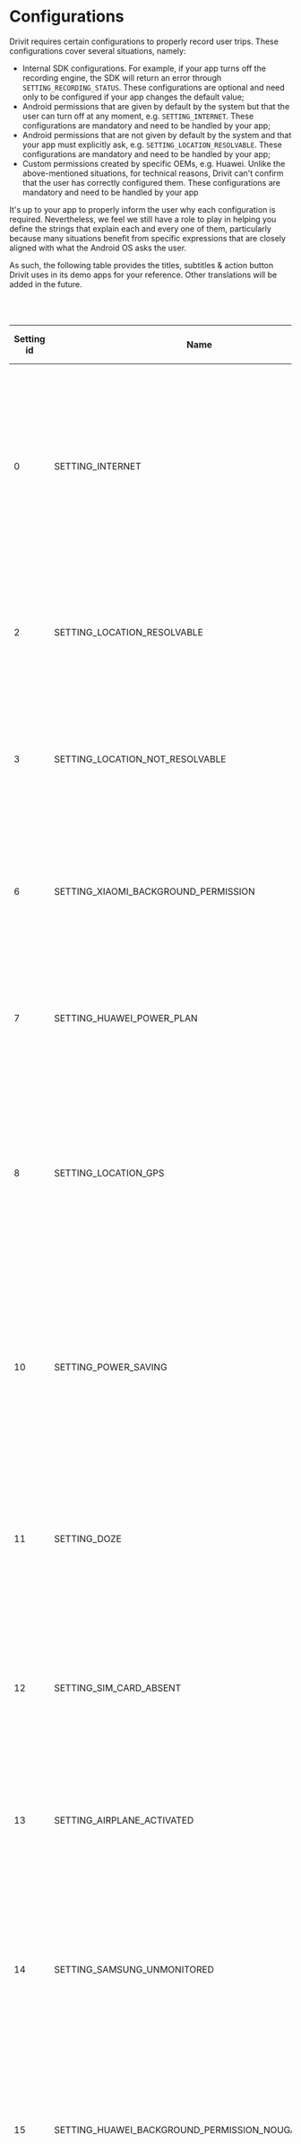 <!--I've put this file under the app folder to hide it from plain view-->
# Configurations

Drivit requires certain configurations to properly record user trips. These configurations cover several situations, namely:
* Internal SDK configurations. For example, if your app turns off the recording engine, the SDK will return an error through `SETTING_RECORDING_STATUS`. These configurations are optional and need only to be configured if your app changes the default value;
* Android permissions that are given by default by the system but that the user can turn off at any moment, e.g. `SETTING_INTERNET`. These configurations are mandatory and need to be handled by your app;
* Android permissions that are not given by default by the system and that your app must explicitly ask, e.g. `SETTING_LOCATION_RESOLVABLE`. These configurations are mandatory and need to be handled by your app;
* Custom permissions created by specific OEMs, e.g. Huawei. Unlike the above-mentioned situations, for technical reasons, Drivit can't confirm that the user has correctly configured them. 
These configurations are mandatory and need to be handled by your app


It's up to your app to properly inform the user why each configuration is required. Nevertheless, we feel we still have a role to play in helping you define the strings
that explain each and every one of them, particularly because many situations benefit from specific expressions that are closely aligned with what the Android OS asks the user. 

As such, the following table provides the titles, subtitles & action button Drivit uses in its demo apps for your reference. Other translations will be added in the future.


<br/><br/>

| Setting id| Name                                                      |Type     | Title the user sees                             | Subtitle the user sees                                                                                                                                                                                                                                               |Action button the user sees              |
| --------- |-----------------------------------------------------------|---------| ------------------------------------------------|----------------------------------------------------------------------------------------------------------------------------------------------------------------------------------------------------------------------------------------------------------------------|-----------------------------------------|
| 0         | SETTING_INTERNET                                          |Mandatory|EN & PT: 'Internet'                              |EN: 'Not having access to internet impacts the accuracy of your location and may prevent Drivit from recording your trips'        <br>PT: 'Não ter acesso a internet reduz a precisão da tua localização e pode impedir que o Drivit grave as tuas viagens'           |EN: Try again  <br>PT: 'Tentar outra vez'|
| 2         | SETTING_LOCATION_RESOLVABLE                               |Mandatory|EN: 'Location'        <br>PT: 'Localização'      |EN: 'Without location, it\'s harder to detect your trips and you won\'t see your routes'*                                         <br>PT: 'Sem a tua localização é mais difícil detectar as tuas viagens'                                                             |EN: Enable     <br>PT: 'Activar'         |
| 3         | SETTING_LOCATION_NOT_RESOLVABLE                           |Mandatory|EN: 'Location'        <br>PT: 'Localização'      |EN: 'Without location, it\'s harder to detect your trips and you won\'t see your routes'*                                         <br>PT: 'Sem a tua localização é mais difícil detectar as tuas viagens'                                                             |EN: Try again  <br>PT: 'Tentar outra vez'|
| 6         | SETTING_XIAOMI_BACKGROUND_PERMISSION                      |Mandatory|EN: 'Background'      <br>PT: 'Monitorização'    |EN: 'Confirm that we can run in the background when you lock your phone'                                                          <br>PT: 'Confirma que podemos correr em background quando bloqueias o telemóvel'                                                    |EN: Check      <br>PT: 'Confirmar'       |
| 7         | SETTING_HUAWEI_POWER_PLAN                                 |Mandatory|EN: 'Battery plan'    <br>PT: 'Plano de bateria' |EN: 'Confirm you have enabled the performance power plan'                                                                         <br>PT: 'Confirma que tens o plano de performance activo e não o modo smart/inteligente'                                            |EN: Check      <br>PT: 'Confirmar'       |
| 8         | SETTING_LOCATION_GPS                                      |Mandatory|EN: 'Location'        <br>PT: 'Localização'      |EN: 'Drivit avoids using high-accuracy location as much as possible but still needs it when low-power location is not enough'     <br>PT: 'Evitamos usar localização de alta precisão tanto quanto possível mas mesmo assim poodemos precisar dela'                   |EN: Enable     <br>PT: 'Activar'         |
| 10        | SETTING_POWER_SAVING                                      |Mandatory|EN: 'Power saving'    <br>PT: 'Modo poupança'    |EN: 'Turn off power saving to enable Drivit. We can try to show you the way but your device may not let us'                       <br>PT: 'Desliga o modo de poupança para melhores resultados. Podemos tentar mostrar-te o caminho mas o sistema pode impedir-nos'   |EN: Turn off   <br>PT: 'Desligar'        |
| 11        | SETTING_DOZE                                              |Mandatory|EN: 'Background'      <br>PT: 'Segundo plano'    |EN: 'Not being able to run in the background may prevent Drivit from recording your trips'                                        <br>PT: 'Não podermos funcionar em segundo plano pode impedir-nos de gravar as tuas viagens'                                        |EN: Enable     <br>PT: 'Activar'         |
| 12        | SETTING_SIM_CARD_ABSENT                                   |Mandatory|EN: 'SIM card'        <br>PT: 'Cartão SIM'       |EN: 'Without a valid SIM card, your device may restrict Drivit\'s automatic recording'                                            <br>PT: 'Sem um cartão SIM válido, o teu telemóvel pode restringir a gravação em background'                                        |EN: Try again  <br>PT: 'Tentar outra vez'|
| 13        | SETTING_AIRPLANE_ACTIVATED                                |Mandatory|EN: 'Airplane'        <br>PT: 'Avião'            |EN: 'While you have the airplane mode activated, Drivit won\'t record any trip'                                                   <br>PT: 'O Drivit não grava as tuas viagens se tiveres o modo de avião activo'                                                      |EN: Try again  <br>PT: 'Tentar outra vez'|
| 14        | SETTING_SAMSUNG_UNMONITORED                               |Mandatory|EN: 'Unmonitored'     <br>PT: 'Suspensão'        |EN: 'Confirm that Drivit is included in the list of unmonitored apps to avoid restrictions that impact trip recording'            <br>PT: 'Confirma que o Drivit está na lista de apps que não devem ser suspensas para melhor qualidade de gravação'                 |EN: Check      <br>PT: 'Confirmar'       |
| 15        | SETTING_HUAWEI_BACKGROUND_PERMISSION_NOUGAT               |Mandatory|EN: 'Background'      <br>PT: 'Monitorização'    |EN: 'Confirm that we can run in the background when you lock your phone'                                                          <br>PT: 'Confirma que podemos correr em background quando bloqueias o telemóvel'                                                    |EN: Check      <br>PT: 'Confirmar'       |
| 16        | SETTING_HUAWEI_BACKGROUND_PERMISSION_OREO_AND_ABOVE       |Mandatory|EN: 'App launch'      <br>PT: 'Iniciação'        |EN: 'Confirm that the system\'s automatic management option is turned off for Drivit'                                             <br>PT: 'Confirma que a gestão automática da iniciação do Drivit está desligada para melhores resultados'                           |EN: Check      <br>PT: 'Confirmar'       |
| 1         | SETTING_RECORDING_STATUS                                  |Optional |EN: 'Settings'        <br>PT: 'Definições'       |EN: 'Automatic trips are turned off'                                                                                              <br>PT: 'Tens as viagens mágicas desligadas nas nossas settings'                                                                    |EN: Enable     <br>PT: 'Activar'         |
| 5         | SETTING_TEMPORARILY_OFF                                   |Optional |EN: 'Drivit is paused'<br>PT: 'Drivit pausado'   |EN: 'You have paused Drivit due to low battery'                                                                                   <br>PT: 'Pausaste o Drivit por teres pouca bateria'                                                                                 |EN: Enable     <br>PT: 'Activar'         |
| 9         | SETTING_OVERLAY_PERMISSION                                |Optional |EN: 'Score'           <br>PT: 'Pontuação'        |EN: 'By having the overlay permission, we can calculate more precisely the score of your trips'                                   <br>PT: 'Com a permissão de sobreposição podemos estimar de uma forma mais precisa a pontuação das tuas viagens'                    |EN: Enable     <br>PT: 'Activar'         |

\* Strings related to location permissions are highly dependent on how your app uses the Drivit SDK. By default, Drivit is capable of recording trips even if the location is turned off
(by using the device accelerometer) so, in our demo app, we use expressions such as 'it's harder to detect your trips'. If your app doesn't use this capability you should adjust the strings the user 
sees accordingly, e.g. by saying 'Without location, [your app's name] can't record your trips' 